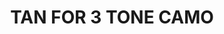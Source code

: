---
layout: product
title: "TAN FOR 3 TONE CAMO"
price: "500" 
desc: "Filter"
img_path: "/assets/img/A.MIG-1510.webp"
brand: "AMMO"
available: false
special_offer: false
new: false
soon: false
cat: "060000"
subcat: "060500"
subsubcat: "00"
sifra: "A.MIG-1510"
popular: false
---